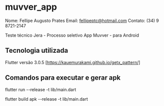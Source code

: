 # muvver_app

Nome: Fellipe Augusto Prates
Email: fellipeptc@hotmail.com
Contato: (34) 9 8721-2147

Teste técnico Jera - Processo seletivo
App Muvver - para Android

## Tecnologia utilizada

Flutter versão 3.0.5
[https://kauemurakami.github.io/getx_pattern/]

## Comandos para executar e gerar apk

flutter run --release -t lib/main.dart

flutter build apk --release -t lib/main.dart
